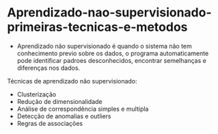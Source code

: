 # Aprendizado-nao-supervisionado-primeiras-tecnicas-e-metodos

- Aprendizado não supervisionado é quando o sistema não tem conhecimento previo sobre os dados, o programa automaticamente 
pode identificar padroes desconhecidos, encontrar semelhanças e diferenças nos dados.

Técnicas de aprendizado não supervisionado:

  - Clusterização
  - Redução de dimensionalidade
  - Análise de correspondência simples e multipla
  - Detecção de anomalias e outliers
  - Regras de associações

